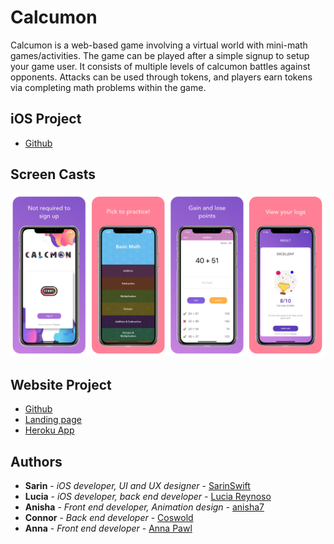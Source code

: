 # Calcumon

Calcumon is a web-based game involving a virtual world with mini-math games/activities. The game can be played after a 
simple signup to setup your game user. It consists of multiple levels of calcumon battles against opponents. Attacks can be used through tokens, and players earn tokens via completing math problems within the game. 

## iOS Project
* [Github](https://github.com/SarinSwift/Calcumon)

## Screen Casts
![screenshots](Images/CalcWireframes1.png)

## Website Project
* [Github](https://github.com/Coswold/Calcumon) 
* [Landing page](https://anisha7.github.io/Calcumon-website/?) 
* [Heroku App](https://calcumon.herokuapp.com/)


## Authors

* **Sarin** - *iOS developer, UI and UX designer* - [SarinSwift](https://github.com/SarinSwift)
* **Lucia** - *iOS developer, back end developer* - [Lucia Reynoso](https://github.com/lvreynoso)
* **Anisha** - *Front end developer, Animation design* - [anisha7](https://github.com/Anisha7)
* **Connor** - *Back end developer* - [Coswold](https://github.com/Coswold)
* **Anna** - *Front end developer* - [Anna Pawl](https://github.com/AnniePawl)
